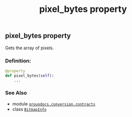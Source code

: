 ﻿---
title: pixel_bytes property
second_title: GroupDocs.Conversion for Python via .NET API References
description: 
type: docs
weight: 70
url: /python-net/groupdocs.conversion.contracts/bitmapinfo/pixel_bytes/
is_root: false
---

## pixel_bytes property


Gets the array of pixels.
### Definition:
```python
@property
def pixel_bytes(self):
    ...
```

### See Also
* module [`groupdocs.conversion.contracts`](../../)
* class [`BitmapInfo`](/conversion/python-net/groupdocs.conversion.contracts/bitmapinfo)
